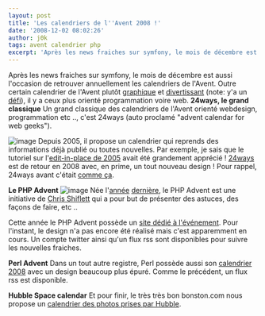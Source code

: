 ```yaml
---
layout: post
title: 'Les calendriers de l''Avent 2008 !'
date: '2008-12-02 08:02:26'
author: j0k
tags: avent calendrier php
excerpt: 'Après les news fraiches sur symfony, le mois de décembre est aussi l''occasion de retrouver annuellement les calendriers de l''Avent. Outre certain calendrier de l''Avent plutôt [graphique](http://www.lecalendrierdenoel.com/) et [divertissant](http://www.lecalendrierdenoel.com/pere_noel_express) (note: y''a un [défi](http://twitpic.com/pn0i)), il y a ceux plus      ...'
---
```


Après les news fraiches sur symfony, le mois de décembre est aussi l'occasion de retrouver annuellement les calendriers de l'Avent. Outre certain calendrier de l'Avent plutôt [graphique](http://www.lecalendrierdenoel.com/) et [divertissant](http://www.lecalendrierdenoel.com/pere_noel_express) (note: y'a un [défi](http://twitpic.com/pn0i)), il y a ceux plus orienté programmation voire web.
**24ways, le grand classique**   Un grand classique des calendriers de l'Avent orienté webdesign, programmation etc .., c'est 24ways (auto proclamé "advent calendar for web geeks").

 ![image](http://img205.imageshack.us/img205/346/24wayspv5.jpg)
Depuis 2005, il propose un calendrier qui reprends des informations déjà publié ou toutes nouvelles. Par exemple, je sais que le tutoriel sur l'[edit-in-place de 2005](http://24ways.org/2005/edit-in-place-with-ajax) avait été grandement apprécié !   [24ways](http://24ways.org/2008) est de retour en 2008 avec, en prime, un tout nouveau design !   Pour rappel, 24ways avant c'était [comme ça](http://web.archive.org/web/20070103200336/http://24ways.org/).

**Le PHP Advent**
 ![image](http://img507.imageshack.us/img507/1268/phpadvent2008wg6.png)
Née l'[année](http://shiflett.org/blog/2007/dec) [dernière](http://phpdoc.info/advent/), le PHP Advent est une initiative de [Chris Shiflett](http://shiflett.org/about) qui a pour but de présenter des astuces, des façons de faire, etc ..

Cette année le PHP Advent possède un [site dédié à l'événement](http://phpadvent.org/2008). Pour l'instant, le design n'a pas encore été réalisé mais c'est apparemment en cours.   Un compte twitter ainsi qu'un flux rss sont disponibles pour suivre les nouvelles fraiches.

**Perl Advent**   Dans un tout autre registre, Perl possède aussi son [calendrier 2008](http://perladvent.pm.org/2008/) avec un design beaucoup plus épuré.   Comme le précédent, un flux rss est disponible.

**Hubble Space calendar**   Et pour finir, le très très bon bonston.com nous propose un [calendrier des photos prises par Hubble](http://www.boston.com/bigpicture/2008/12/hubble_space_telescope_advent.html).
